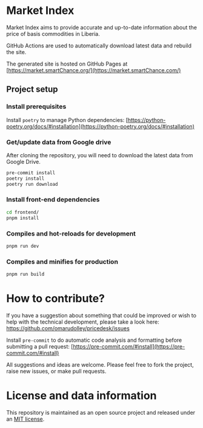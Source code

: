 # Market Index

Market Index aims to provide accurate and up-to-date information about the price of basis
commodities in Liberia.

GitHub Actions are used to automatically download latest data and rebuild the site.

The generated site is hosted on GitHub Pages at
[https://market.smartChance.org/](https://market.smartChance.com/)

## Project setup

### Install prerequisites

Install `poetry` to manage Python dependencies:
[https://python-poetry.org/docs/#installation](https://python-poetry.org/docs/#installation)

### Get/update data from Google drive

After cloning the repository, you will need to download the latest data from Google Drive.

```bash
pre-commit install
poetry install
poetry run download
```

### Install front-end dependencies

```bash
cd frontend/
pnpm install
```

### Compiles and hot-reloads for development

```bash
pnpm run dev
```

### Compiles and minifies for production

```bash
pnpm run build
```

# How to contribute?

If you have a suggestion about something that could be improved or wish to help with the technical
development, please take a look here: https://github.com/omarudolley/pricedesk/issues

Install `pre-commit` to do automatic code analysis and formatting before submitting a pull request:
[https://pre-commit.com/#install](https://pre-commit.com/#install)

All suggestions and ideas are welcome. Please feel free to fork the project, raise new issues, or
make pull requests.

# License and data information

This repository is maintained as an open source project and released under an
[MIT license](LICENSE).
